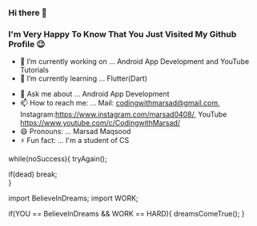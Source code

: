 ### Hi there 👋

<!--
**MarsadMaqsood/MarsadMaqsood** is a ✨ _special_ ✨ repository because its `README.md` (this file) appears on your GitHub profile.
-->
### I'm Very Happy To Know That You Just Visited My Github Profile 😉
- 🔭 I’m currently working on ... Android App Development and YouTube Tutorials
- 🌱 I’m currently learning ... Flutter(Dart)
<!-- 👯 I’m looking to collaborate on ... - 🤔 I’m looking for help with ...-->
- 💬 Ask me about ... Android App Development
- 📫 How to reach me: ... Mail: codingwithmarsad@gmail.com, Instagram:https://www.instagram.com/marsad0408/, YouTube https://www.youtube.com/c/CodingwithMarsad/
- 😄 Pronouns: ... Marsad Maqsood
- ⚡ Fun fact: ... I'm a student of CS

while(noSuccess){
  tryAgain();

  if(dead)
    break;   
}

import BelieveInDreams;
import WORK;

if(YOU == BelieveInDreams && WORK == HARD){
  dreamsComeTrue();
}


